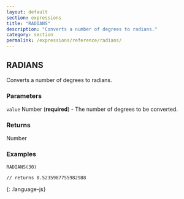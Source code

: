 ```yaml
---
layout: default
section: expressions
title: "RADIANS"
description: "Converts a number of degrees to radians."
category: section
permalink: /expressions/reference/radians/
---
```


## RADIANS

Converts a number of degrees to radians.

### Parameters

`value` Number (__required__) - The number of degrees to be converted.

### Returns

Number

### Examples

~~~
RADIANS(30)

// returns 0.5235987755982988
~~~
{: .language-js}